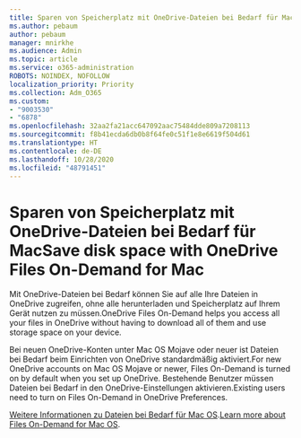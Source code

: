 ```yaml
---
title: Sparen von Speicherplatz mit OneDrive-Dateien bei Bedarf für Mac
ms.author: pebaum
author: pebaum
manager: mnirkhe
ms.audience: Admin
ms.topic: article
ms.service: o365-administration
ROBOTS: NOINDEX, NOFOLLOW
localization_priority: Priority
ms.collection: Adm_O365
ms.custom:
- "9003530"
- "6878"
ms.openlocfilehash: 32aa2fa21acc647092aac75484dde809a7208113
ms.sourcegitcommit: f8b41ecda6db0b8f64fe0c51f1e8e6619f504d61
ms.translationtype: HT
ms.contentlocale: de-DE
ms.lasthandoff: 10/28/2020
ms.locfileid: "48791451"
---
```

# <a name="save-disk-space-with-onedrive-files-on-demand-for-mac"></a><span data-ttu-id="c7477-102">Sparen von Speicherplatz mit OneDrive-Dateien bei Bedarf für Mac</span><span class="sxs-lookup"><span data-stu-id="c7477-102">Save disk space with OneDrive Files On-Demand for Mac</span></span>

<span data-ttu-id="c7477-103">Mit OneDrive-Dateien bei Bedarf können Sie auf alle Ihre Dateien in OneDrive zugreifen, ohne alle herunterladen und Speicherplatz auf Ihrem Gerät nutzen zu müssen.</span><span class="sxs-lookup"><span data-stu-id="c7477-103">OneDrive Files On-Demand helps you access all your files in OneDrive without having to download all of them and use storage space on your device.</span></span>  

<span data-ttu-id="c7477-104">Bei neuen OneDrive-Konten unter Mac OS Mojave oder neuer ist Dateien bei Bedarf beim Einrichten von OneDrive standardmäßig aktiviert.</span><span class="sxs-lookup"><span data-stu-id="c7477-104">For new OneDrive accounts on Mac OS Mojave or newer, Files On-Demand is turned on by default when you set up OneDrive.</span></span> <span data-ttu-id="c7477-105">Bestehende Benutzer müssen Dateien bei Bedarf in den OneDrive-Einstellungen aktivieren.</span><span class="sxs-lookup"><span data-stu-id="c7477-105">Existing users need to turn on Files On-Demand in OneDrive Preferences.</span></span>  

<span data-ttu-id="c7477-106">[Weitere Informationen zu Dateien bei Bedarf für Mac OS](https://support.microsoft.com/office/529f6d53-e572-4922-a585-e7a318c135f0).</span><span class="sxs-lookup"><span data-stu-id="c7477-106">[Learn more about Files On-Demand for Mac OS](https://support.microsoft.com/office/529f6d53-e572-4922-a585-e7a318c135f0).</span></span>
